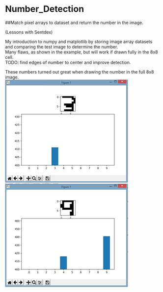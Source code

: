 # Number_Detection
##Match pixel arrays to dataset and return the number in the image.

(Lessons with Sentdex)

My introduction to numpy and matplotlib by storing image array datasets and comparing the test image to determine the number.  
Many flaws, as shown in the example, but will work if drawn fully in the 8x8 cell.   
TODO: find edges of number to center and improve detection.  
  
These numbers turned out great when drawing the number in the full 8x8 image.  
![Result of 2](https://github.com/mccluret/Number_Detection/blob/master/ResultImages/Result_Num3.PNG)  
![Result of 9](https://github.com/mccluret/Number_Detection/blob/master/ResultImages/Result_Num9.PNG)

